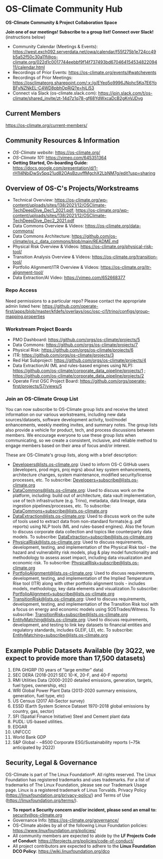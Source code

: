 # OS-Climate Community Hub
**OS-Climate Community &amp; Project Collaboration Space**

**Join one of our meetings! Subscribe to a group list! Connect over Slack!** (instructions below)

 - Community Calendar (Meetings & Events): https://west.exch092.serverdata.net/owa/calendar/f55f275b1e724cc49b5a52f50c30a11f@os-climate.org/022d1c0017744eebbf9f14f737493bd67046415453482209411/calendar.html
 - Recordings of Prior Events: https://os-climate.org/events/#watchevents
 - Recordings of Prior Meetings: https://osclimateorg.sharepoint.com/:x:/g/EYeq5o9996JNohc5Kq7E6YoBFvNZNkEL-C4WD8pbhOpRjQ?e=hjLi53
 - Connect via Slack (os-climate.slack.com):  https://join.slack.com/t/os-climate/shared_invite/zt-14d7z1q78-gf68YdWxcaDcB2gKnVJDvg

## Current Members
https://os-climate.org/current-members/

## Community Resources & Information
 - *OS-Climate website:* https://os-climate.org/
 - *OS-Climate 101:* https://vimeo.com/645351364
 - **Getting Started, On-boarding Guide:** https://docs.google.com/presentation/d/1-rH1l4NbiDwSv5pq21ud82OAsBzuvffMgchX2LbNM7g/edit?usp=sharing

## Overview of OS-C's Projects/Workstreams
 - Technical Overview:  https://os-climate.org/wp-content/uploads/sites/138/2021/12/OSClimate-TechDeepDive_Dec1_2021.pdf; https://os-climate.org/wp-content/uploads/sites/138/2021/12/OSClimate-TechDeepDive_Dec2_2021.pdf
 - Data Commons Overview & Videos: https://os-climate.org/data-commons/
 - Data Commons Architecture:  https://github.com/os-climate/os_c_data_commons/blob/main/README.md
 - Physical Risk Overview & Videos:  https://os-climate.org/physical-risk-tool/
 - Transition Analysis Overview & Videos:  https://os-climate.org/transition-tool/
 - Portfolio Alignment/ITR Overview & Videos: https://os-climate.org/itr-alignment-tool/
 - Data Extraction/AI Video:  https://vimeo.com/652668377

### Repo Access
Need permissions to a particular repo? Please contact the appropriate admin listed here:  https://github.com/operate-first/apps/blob/master/kfdefs/overlays/osc/osc-cl1/trino/configs/group-mapping.properties

### Workstream Project Boards
 - PMO Dashboard: https://github.com/orgs/os-climate/projects/5
 - Data Commons: https://github.com/orgs/os-climate/projects/7
 - Physical Risk: https://github.com/orgs/os-climate/projects/6
 - ITR:  https://github.com/orgs/os-climate/projects/3 
 - Red Hat Subproject: https://github.com/orgs/os-climate/projects/4 
 - Data Extraction/AI (ML and rules-based engines using NLP): https://github.com/os-climate/corporate_data_pipeline/projects/1 ; https://github.com/os-climate/corporate_data_pipeline/projects/2
 - Operate First OSC Project Board: https://github.com/orgs/operate-first/projects/57/views/5

### Join an OS-Climate Group List
You can now subscribe to OS-Climate group lists and receive the latest information on our various workstreams, including new data sources/datasets, software development activity, tool/model enhancements, weekly meeting invites, and summary notes.  The group lists also provide a vehicle for product, tech, and process discussions between members.  We encourage everyone to use these group lists when communicating, so we create a consistent, inclusive, and reliable method to engage members based on their area of focus and/or interest.

These are OS-Climate's group lists, along with a brief description:

 - Developers@lists.os-climate.org:  Used to inform OS-C GitHub users (developers, prod mgrs, proj mgrs)  about key system enhancements, architecture changes, system maintenance, modified security/license processes, etc. To subscribe: Developers+subscribe@lists.os-climate.org
 - DataCommons@lists.os-climate.org:  Used to discuss work on the platform, including:  build out of architecture, data vault implementation, use of tech infrastructure (e.g. Trino), metadata, data lineage, data ingestion pipelines/processes, etc. To subscribe: DataCommons+subscribe@lists.os-climate.org
 - DataExtraction@lists.os-climate.org: Used to discuss work on the suite of tools used to extract data from non-standard formats(e.g. pdf reports) using NLP tools (ML and rules-based engines).  Also the forum to discuss corporate data collection and topics like counterparty data models. To subscribe: DataExtraction+subscribe@lists.os-climate.org
 - PhysicalRisk@lists.os-climate.org:  Used to discuss requirements, development, testing, and implementation of the Physical Risk tool - the hazard and vulnerability risk models, plug & play model functionality and methodology to assess asset impact, including data visualization and economic risk. To subscribe: PhysicalRisk+subscribe@lists.os-climate.org
 - PortfolioAlignment@lists.os-climate.org: Used to discuss requirements, development, testing, and implementation of the Implied Temperature Rise tool (ITR) along with other portfolio alignment tools - includes models, methodology, key data elements and visualization.To subscribe: PortfolioAlignment+subscribe@lists.os-climate.org
 - TransitionRisk@lists.os-climate.org:  Used to discuss requirements, development, testing, and implementation of the Transition Risk tool with a focus on energy and economic models using SOSTrades/Witness.  To subscribe: TransitionRisk+subscribe@lists.os-climate.org
 - EntityMatching@lists.os-climate.org:  Used to discuss requirements, development, and testing to link key datasets to financial entities and regulatory standards, includes GLEIF, LEI, etc. To subscribe: EntityMatching+subscribe@lists.os-climate.org

## Example Public Datasets Available (by 3Q22, we expect to provide more than 17,500 datasets)

1.  EPA GHGRP (10 years of "large emitter" data)
2.  SEC DERA (2018-2021 SEC 10-K, 20-F, and 40-F reports)
3.  RMI Utilities Data (2000-2020 detailed emissions, generation, targets, fuel types, ownership, etc)
4.  WRI Global Power Plant Data (2013-2020 summary emissions, generation, fuel type, etc)
5.  US Census (2017 All-Sector survey)
6.  ESSD (Earth System Science Dataset 1970-2018 global emissions by country, gas, sector)
7.  SFI (Spatial Finance Initiative) Steel and Cement plant data
8.  PUDL: US-based utilities.
9.  EDGAR
10.  UNFCCC
11.  World Bank GDP
12.  S&P Global - ~8500 Corporate ESG/Sustainability reports (~75k anticipated by 2Q22)

## Security, Legal & Governance

OS-Climate is part of The Linux Foundation®. All rights reserved. The Linux Foundation has registered trademarks and uses trademarks. For a list of trademarks of The Linux Foundation, please see our Trademark Usage page. Linux is a registered trademark of Linus Torvalds. Privacy Policy (https://linuxfoundation.org/privacy-policy/) and Terms of Use (https://linuxfoundation.org/terms/).

 - **To report a Security concern and/or incident, please send an email to:** security@os-climate.org
 - Governance Info: https://os-climate.org/governance/
 - OS-Climate abides by all of the following Linux Foundation policies: https://www.linuxfoundation.org/policies/
 - All community members are expected to abide by the **LF Projects Code of Conduct**: https://lfprojects.org/policies/code-of-conduct/
 - All project contributors are expected to adhere to the **Linux Foundation DCO Policy**: https://wiki.linuxfoundation.org/dco
